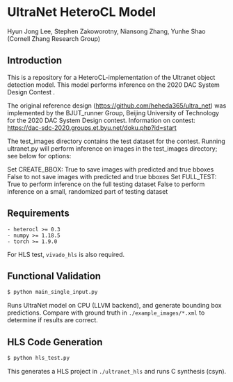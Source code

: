 # UltraNet HeteroCL Model

Hyun Jong Lee, Stephen Zakoworotny, Niansong Zhang, Yunhe Shao (Cornell Zhang Research Group)

## Introduction

This is a repository for a HeteroCL-implementation of the Ultranet object detection model. This model performs inference on the 2020 DAC System Design Contest .

The original reference design (https://github.com/heheda365/ultra_net) was implemented by the BJUT_runner Group, Beijing University of Technology for the 2020 DAC System Design contest. Information on contest: https://dac-sdc-2020.groups.et.byu.net/doku.php?id=start

The test_images directory contains the test dataset for the contest. Running ultranet.py will perform inference on images in the test_images directory; see below for options:

Set CREATE_BBOX: 
   True to save images with predicted and true bboxes
   False to not save images with predicted and true bboxes
Set FULL_TEST:
   True to perform inference on the full testing dataset
   False to perform inference on a small, randomized part of testing dataset


## Requirements
```
- heterocl >= 0.3
- numpy >= 1.18.5
- torch >= 1.9.0
```
For HLS test, `vivado_hls` is also required.

## Functional Validation

```sh
$ python main_single_input.py
```

Runs UltraNet model on CPU (LLVM backend), and generate bounding box predictions.
Compare with ground truth in `./example_images/*.xml` to determine if results are correct. 

## HLS Code Generation

```sh
$ python hls_test.py
```
This generates a HLS project in `./ultranet_hls` and runs C synthesis (csyn).